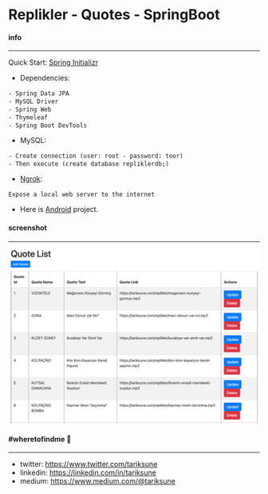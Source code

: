 # Replikler - Quotes - SpringBoot
#### info
________________
Quick Start: [Spring Initializr]
- Dependencies:
```
- Spring Data JPA
- MySQL Driver
- Spring Web
- Thymeleaf
- Spring Boot DevTools
```
 - MySQL:
```
- Create connection (user: root - password: toor)
- Then execute (create database repliklerdb;)
```
- [Ngrok]:
```
Expose a local web server to the internet
```
- Here is [Android] project.

#### screenshot
________________
![](https://raw.githubusercontent.com/tariksune/Replikler-SpringBoot/master/screenshot.png)

#### #wheretofindme 📍
________________
- twitter: https://www.twitter.com/tariksune
- linkedin: https://linkedin.com/in/tariksune
- medium: https://www.medium.com/@tariksune


[Spring Initializr]: <https://start.spring.io/>
[Ngrok]: <https://ngrok.com/>
[Android]: <https://github.com/tariksune/Replikler-Android>

